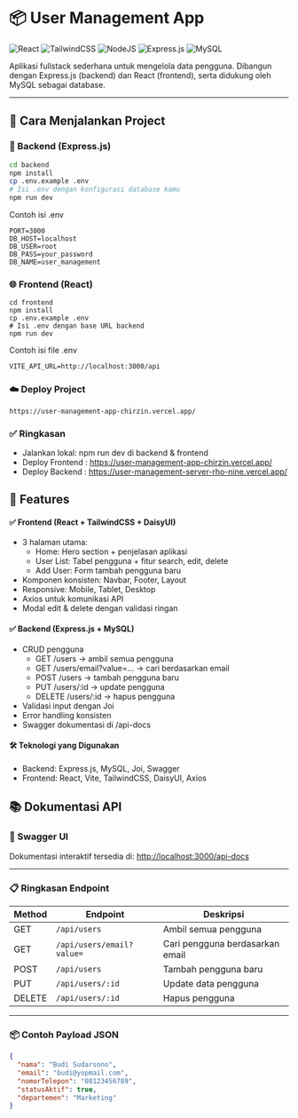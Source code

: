 # 📦 User Management App

![React](https://img.shields.io/badge/react-%2320232a.svg?style=for-the-badge&logo=react&logoColor=%2361DAFB) ![TailwindCSS](https://img.shields.io/badge/tailwindcss-%2338B2AC.svg?style=for-the-badge&logo=tailwind-css&logoColor=white) ![NodeJS](https://img.shields.io/badge/node.js-6DA55F?style=for-the-badge&logo=node.js&logoColor=white) ![Express.js](https://img.shields.io/badge/express.js-%23404d59.svg?style=for-the-badge&logo=express&logoColor=%2361DAFB) ![MySQL](https://img.shields.io/badge/mysql-4479A1.svg?style=for-the-badge&logo=mysql&logoColor=white)

Aplikasi fullstack sederhana untuk mengelola data pengguna. Dibangun dengan Express.js (backend) dan React (frontend), serta didukung oleh MySQL sebagai database.

---

## 🚀 Cara Menjalankan Project

### 🔧 Backend (Express.js)

```bash
cd backend
npm install
cp .env.example .env
# Isi .env dengan konfigurasi database kamu
npm run dev
```

Contoh isi .env

```
PORT=3000
DB_HOST=localhost
DB_USER=root
DB_PASS=your_password
DB_NAME=user_management
```

### 🌐 Frontend (React)

```
cd frontend
npm install
cp .env.example .env
# Isi .env dengan base URL backend
npm run dev
```

Contoh isi file .env

```
VITE_API_URL=http://localhost:3000/api
```

### ☁️ Deploy Project

```
https://user-management-app-chirzin.vercel.app/
```

### ✅ Ringkasan

- Jalankan lokal: npm run dev di backend & frontend
- Deploy Frontend : https://user-management-app-chirzin.vercel.app/
- Deploy Backend : https://user-management-server-rho-nine.vercel.app/

## 🧩 Features

#### ✅ Frontend (React + TailwindCSS + DaisyUI)

- 3 halaman utama:
  - Home: Hero section + penjelasan aplikasi
  - User List: Tabel pengguna + fitur search, edit, delete
  - Add User: Form tambah pengguna baru
- Komponen konsisten: Navbar, Footer, Layout
- Responsive: Mobile, Tablet, Desktop
- Axios untuk komunikasi API
- Modal edit & delete dengan validasi ringan

#### ✅ Backend (Express.js + MySQL)

- CRUD pengguna
  - GET /users → ambil semua pengguna
  - GET /users/email?value=... → cari berdasarkan email
  - POST /users → tambah pengguna baru
  - PUT /users/:id → update pengguna
  - DELETE /users/:id → hapus pengguna
- Validasi input dengan Joi
- Error handling konsisten
- Swagger dokumentasi di /api-docs

#### 🛠️ Teknologi yang Digunakan

- Backend: Express.js, MySQL, Joi, Swagger
- Frontend: React, Vite, TailwindCSS, DaisyUI, Axios

## 📚 Dokumentasi API

### 🔗 Swagger UI

Dokumentasi interaktif tersedia di:
[http://localhost:3000/api-docs](http://localhost:3000/api-docs)

---

### 📋 Ringkasan Endpoint

| Method | Endpoint                  | Deskripsi                       |
| ------ | ------------------------- | ------------------------------- |
| GET    | `/api/users`              | Ambil semua pengguna            |
| GET    | `/api/users/email?value=` | Cari pengguna berdasarkan email |
| POST   | `/api/users`              | Tambah pengguna baru            |
| PUT    | `/api/users/:id`          | Update data pengguna            |
| DELETE | `/api/users/:id`          | Hapus pengguna                  |

---

### 📦 Contoh Payload JSON

```json
{
  "nama": "Budi Sudarsono",
  "email": "budi@yopmail.com",
  "nomorTelepon": "08123456789",
  "statusAktif": true,
  "departemen": "Marketing"
}
```
